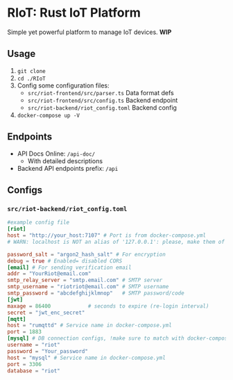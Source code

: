 # RIoT: Rust IoT Platform

Simple yet powerful platform to manage IoT devices.
**WIP**

## Usage
1. `git clone`
2. `cd ./RIoT`
3. Config some configuration files:
    +  `src/riot-frontend/src/parser.ts` Data format defs
    +  `src/riot-frontend/src/config.ts` Backend endpoint
    +  `src/riot-backend/riot_config.toml` Backend config
4.  `docker-compose up -V`

## Endpoints
+ API Docs Online: `/api-doc/`
    + With detailed descriptions
+ Backend API endpoints prefix: `/api`

## Configs

### `src/riot-backend/riot_config.toml`
```toml
#example config file
[riot]
host = "http://your_host:7107" # Port is from docker-compose.yml
# WARN: localhost is NOT an alias of '127.0.0.1': please, make them of both frontend and backend matches

password_salt = "argon2_hash_salt" # For encryption
debug = true # Enabled= disabled CORS
[email] # For sending verification email
addr = "YourRiot@email.com"
smtp_relay_server = "smtp.email.com" # SMTP server
smtp_username = "riotriot@email.com" # SMTP username
smtp_password = "abcdefghijklmnop"   # SMTP password/code
[jwt]
maxage = 86400            # seconds to expire (re-login interval)
secret = "jwt_enc_secret"
[mqtt]
host = "rumqttd" # Service name in docker-compose.yml
port = 1883
[mysql] # DB connection configs, !make sure to match with docker-compose.yml
username = "riot"
password = "Your_password"
host = "mysql" # Service name in docker-compose.yml
port = 3306
database = "riot"

```
